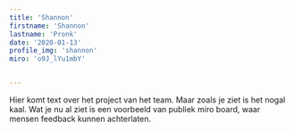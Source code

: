 ```yaml
---
title: 'Shannon'
firstname: 'Shannon'
lastname: 'Pronk'
date: '2020-01-13'
profile_img: 'shannon'
miro: 'o9J_lYu1mbY'


---
```


Hier komt text over het project van het team. Maar zoals je ziet is het nogal kaal. Wat je nu al ziet is een voorbeeld van publiek miro board, waar mensen feedback kunnen achterlaten.


